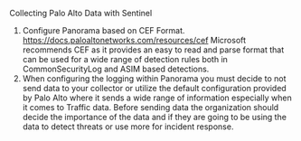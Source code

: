 Collecting Palo Alto Data with Sentinel

1. Configure Panorama based on CEF Format. https://docs.paloaltonetworks.com/resources/cef  Microsoft recommends CEF as it provides an easy to read and parse format that can be used for a wide range of detection rules both in CommonSecurityLog and ASIM based detections.
2. When configuring the logging within Panorama you must decide to not send data to your collector or utilize the default configuration provided by Palo Alto where it sends a wide range of information especially when it comes to Traffic data. Before sending data the organization should decide the importance of the data and if they are going to be using the data to detect threats or use more for incident response. 





